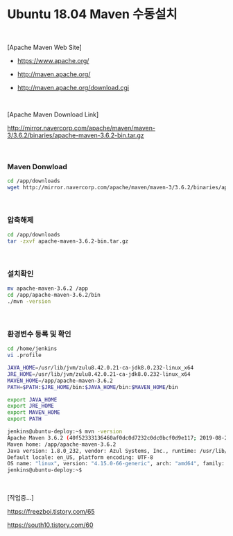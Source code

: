 # Ubuntu 18.04 Maven 수동설치

<br/>

[Apache Maven Web Site]

- https://www.apache.org/

- http://maven.apache.org/

- http://maven.apache.org/download.cgi

<br/>

[Apache Maven Download Link]

http://mirror.navercorp.com/apache/maven/maven-3/3.6.2/binaries/apache-maven-3.6.2-bin.tar.gz

<br/>

### Maven Donwload

```sh
cd /app/downloads
wget http://mirror.navercorp.com/apache/maven/maven-3/3.6.2/binaries/apache-maven-3.6.2-bin.tar.gz
```

<br/>

### 압축해제

```sh
cd /app/downloads
tar -zxvf apache-maven-3.6.2-bin.tar.gz
```

<br/>

### 설치확인

```sh
mv apache-maven-3.6.2 /app
cd /app/apache-maven-3.6.2/bin
./mvn -version
```

<br/>

### 환경변수 등록 및 확인

```sh
cd /home/jenkins
vi .profile
```

```sh
JAVA_HOME=/usr/lib/jvm/zulu8.42.0.21-ca-jdk8.0.232-linux_x64
JRE_HOME=/usr/lib/jvm/zulu8.42.0.21-ca-jdk8.0.232-linux_x64
MAVEN_HOME=/app/apache-maven-3.6.2
PATH=$PATH:$JRE_HOME/bin:$JAVA_HOME/bin:$MAVEN_HOME/bin

export JAVA_HOME
export JRE_HOME
export MAVEN_HOME
export PATH
```

```sh
jenkins@ubuntu-deploy:~$ mvn -version
Apache Maven 3.6.2 (40f52333136460af0dc0d7232c0dc0bcf0d9e117; 2019-08-27T15:06:16Z)
Maven home: /app/apache-maven-3.6.2
Java version: 1.8.0_232, vendor: Azul Systems, Inc., runtime: /usr/lib/jvm/zulu8.42.0.21-ca-jdk8.0.232-linux_x64/jre
Default locale: en_US, platform encoding: UTF-8
OS name: "linux", version: "4.15.0-66-generic", arch: "amd64", family: "unix"
jenkins@ubuntu-deploy:~$
```

<br/>

[작업중...]

https://freezboi.tistory.com/65

https://south10.tistory.com/60
